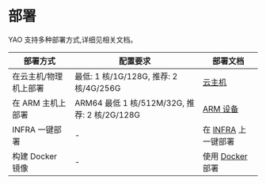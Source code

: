 # 部署

YAO 支持多种部署方式,详细见相关文档。

| 部署方式              | 配置要求                                     | 部署文档                              |
| --------------------- | -------------------------------------------- | ------------------------------------- |
| 在云主机/物理机上部署 | 最低: 1 核/1G/128G, 推荐: 2 核/4G/256G       | [云主机](%E4%BA%91%E4%B8%BB%E6%9C%BA) |
| 在 ARM 主机上部署     | ARM64 最低 1 核/512M/32G, 推荐: 2 核/2G/128G | [ARM 设备](ARM%E8%AE%BE%E5%A4%87)     |
| INFRA 一键部署        | -                                            | 在 [INFRA](Infra) 上一键部署          |
| 构建 Docker 镜像      | -                                            | 使用 [Docker](Docker) 部署            |
